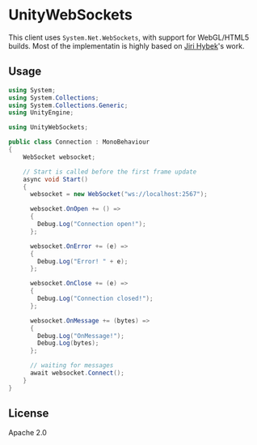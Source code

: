 # UnityWebSockets

This client uses `System.Net.WebSockets`, with support for WebGL/HTML5 builds.
Most of the implementatin is highly based on [Jiri Hybek](https://github.com/jirihybek/unity-websocket-webgl)'s work.

## Usage

```csharp
using System;
using System.Collections;
using System.Collections.Generic;
using UnityEngine;

using UnityWebSockets;

public class Connection : MonoBehaviour
{
    WebSocket websocket;

    // Start is called before the first frame update
    async void Start()
    {
      websocket = new WebSocket("ws://localhost:2567");

      websocket.OnOpen += () =>
      {
        Debug.Log("Connection open!");
      };

      websocket.OnError += (e) =>
      {
        Debug.Log("Error! " + e);
      };

      websocket.OnClose += (e) =>
      {
        Debug.Log("Connection closed!");
      };

      websocket.OnMessage += (bytes) =>
      {
        Debug.Log("OnMessage!");
        Debug.Log(bytes);
      };

      // waiting for messages
      await websocket.Connect();
    }
}
```

## License

Apache 2.0
